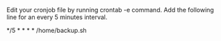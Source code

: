 Edit your cronjob file by running crontab -e command.
Add the following line for an every 5 minutes interval.

*/5 * * * * /home/backup.sh

